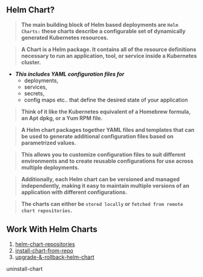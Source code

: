 ## Helm Chart?

> **The main building block of Helm based deployments are `Helm Charts:` these charts describe a configurable set of dynamically generated Kubernetes resources.** 

> **A Chart is a Helm package. It contains all of the resource definitions necessary to run an application, tool, or service inside a Kubernetes cluster.**

* ***This includes YAML configuration files for***
    * deployments, 
    * services, 
    * secrets, 
    * config maps etc.. that define the desired state of your application

> **Think of it like the Kubernetes equivalent of a Homebrew formula, an Apt dpkg, or a Yum RPM file.**

> **A Helm chart packages together YAML files and templates that can be used to generate additional configuration files based on parametrized values.**

> **This allows you to customize configuration files to suit different environments and to create reusable configurations for use across multiple deployments.**

> **Additionally, each Helm chart can be versioned and managed independently, making it easy to maintain multiple versions of an application with different configurations.**

> **The charts can either be `stored locally` or `fetched from remote chart repositories`.**

## Work With Helm Charts

1. [helm-chart-repositories](https://github.com/lerndevops/helm-charts/blob/main/04-work-with-helm-charts/01-helm-chart-repositories.md)
2. [install-chart-from-repo](https://github.com/lerndevops/helm-charts/blob/main/04-work-with-helm-charts/02-install-helm-charts-from-repo.md)
3. [upgrade-&-rollback-helm-chart](https://github.com/lerndevops/helm-charts/blob/main/04-work-with-helm-charts/03-upgrade-&-rollback-helm-chart.md)

uninstall-chart
